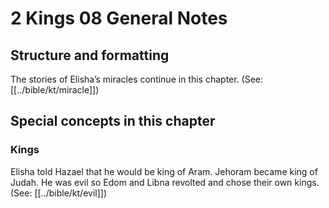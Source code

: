 # 2 Kings 08 General Notes
## Structure and formatting

The stories of Elisha’s miracles continue in this chapter. (See: [[../bible/kt/miracle]])

## Special concepts in this chapter

### Kings
Elisha told Hazael that he would be king of Aram. Jehoram became king of Judah. He was evil so Edom and Libna revolted and chose their own kings. (See: [[../bible/kt/evil]])